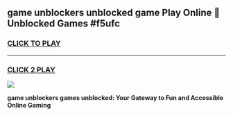 
## game unblockers unblocked game Play Online 👋 Unblocked Games #f5ufc
<h3>
<a href="https://premium.freeplayer.one?title=game_unblockers&ref=21F">CLICK TO PLAY</a></h3>
<hr>

<h3>
<a href="https://premium.freeplayer.one?title=game_unblockers&ref=21F">CLICK 2 PLAY</a>
  
</h3>

<a href="https://premium.freeplayer.one?title=game_unblockers&ref=21F/"><img src="https://clearcache.store/games.png"></a>


**game unblockers games unblocked: Your Gateway to Fun and Accessible Online Gaming**
